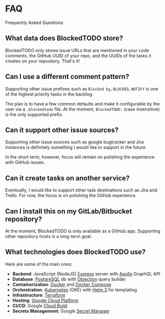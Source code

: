 # FAQ
Frequently Asked Questions

## What data does BlockedTODO store?
BlockedTODO only stores issue URLs that are mentioned in your code comments, the GitHub UUID of your repo, and the UUIDs of the tasks it creates on your repository. That's it!

## Can I use a different comment pattern?
Supporting other issue prefixes such as `Blocked by`, `BLOCKED`, `NOTIFY` is one of the highest priority tasks in the backlog.

The plan is to have a few common defaults and make it configurable by the user via a `.blockedtodo` file. At the moment, `BlockedTODO:` (case insensitive) is the only supported prefix.

## Can it support other issue sources?
Supporting other issue sources such as google bugtracker and Jira instances is definitely something I would like to support in the future.

In the short term, however, focus will remain on polishing the experience with GitHub issues.

## Can it create tasks on another service?
Eventually, I would like to support other task destinations such as Jira and Trello. For now, the focus is on polishing the GitHub experience.

## Can I install this on my GitLab/Bitbucket repository?
At the moment, BlockedTODO is only available as a GitHub app. Supporting other repository hosts is a long-term goal.

## What technologies does BlockedTODO use?
Here are some of the main ones:

- **Backend**: JavaScript (NodeJS) [Express](https://expressjs.com/) server with [Apollo](https://www.apollographql.com/) GraphQL API
- **Database**: [PostgreSQL](https://www.postgresql.org/) db with [Objection](https://vincit.github.io/objection.js/) query builder
- **Containerization**: [Docker](https://www.docker.com/) and [Docker Compose](https://docs.docker.com/compose/)
- **Orchestration**: [Kubernetes](https://kubernetes.io/) (GKE) with [Helm 3](https://helm.sh/) for templating
- **Infrastructure**: [Terraform](https://www.terraform.io/)
- **Hosting**: [Google Cloud Platform](https://cloud.google.com/)
- **CI/CD**: Google [Cloud Build](https://cloud.google.com/cloud-build)
- **Secrets Management**: Google [Secret Manager](https://cloud.google.com/secret-manager)
